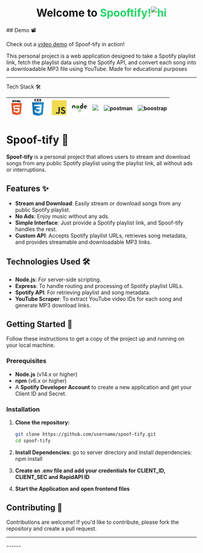 <p align="center">
 <p/>
<h1 align="center"> Welcome to <span style="color : #23d665">Spooftify!<span><img src="https://user-images.githubusercontent.com/1303154/88677602-1635ba80-d120-11ea-84d8-d263ba5fc3c0.gif" width="28px" alt="hi"></h1>
## Demo 📽️

Check out a [video demo](https://www.youtube.com/watch?v=pRoe5NhVIUQ) of Spoof-tify in action!

This personal project is a web application designed to take a Spotify playlist link, fetch the playlist data using the Spotify API, and convert each song into a downloadable MP3 file using YouTube. Made for educational purposes
<hr>
Tech Stack 🛠 &nbsp;

|<img src="https://raw.githubusercontent.com/devicons/devicon/master/icons/html5/html5-original-wordmark.svg" alt="html5" width="40"> | <img src="https://raw.githubusercontent.com/devicons/devicon/master/icons/css3/css3-original-wordmark.svg" alt="css3" width="45" height="45"/> | <img src="https://raw.githubusercontent.com/devicons/devicon/master/icons/javascript/javascript-original.svg" width="40"> | <img src="https://raw.githubusercontent.com/devicons/devicon/master/icons/nodejs/nodejs-original-wordmark.svg" width="40"> | <img src="[https://raw.githubusercontent.com/devicons/devicon/master/icons/express/express-original-wordmark.svg](https://miro.medium.com/v2/resize:fit:875/1*i2fRBk3GsYLeUk_Rh7AzHw.png)" width="40"> | <img src="https://www.vectorlogo.zone/logos/getpostman/getpostman-icon.svg" alt="postman" width="40"> | <img src="https://www.vectorlogo.zone/logos/getbootstrap/getbootstrap-icon.svg" alt="boostrap" width="40"> |
|:-:|:-:|:-:|:-:|:-:|:-:|:-:|

# Spoof-tify 🎵

**Spoof-tify** is a personal project that allows users to stream and download songs from any public Spotify playlist using the playlist link, all without ads or interruptions.

## Features ✨

- **Stream and Download**: Easily stream or download songs from any public Spotify playlist.
- **No Ads**: Enjoy music without any ads.
- **Simple Interface**: Just provide a Spotify playlist link, and Spoof-tify handles the rest.
- **Custom API**: Accepts Spotify playlist URLs, retrieves song metadata, and provides streamable and downloadable MP3 links.

## Technologies Used 🛠️

- **Node.js**: For server-side scripting.
- **Express**: To handle routing and processing of Spotify playlist URLs.
- **Spotify API**: For retrieving playlist and song metadata.
- **YouTube Scraper**: To extract YouTube video IDs for each song and generate MP3 download links.

## Getting Started 🚀

Follow these instructions to get a copy of the project up and running on your local machine.

### Prerequisites

- **Node.js** (v14.x or higher)
- **npm** (v6.x or higher)
- A **Spotify Developer Account** to create a new application and get your Client ID and Secret.

### Installation
1. **Clone the repository:**

   ```bash
   git clone https://github.com/username/spoof-tify.git
   cd spoof-tify
2. **Install Dependencies:**
   go to server directory and install dependencies: npm install
3. **Create an .env file and add your credentials for CLIENT_ID, CLIENT_SEC and RapidAPI ID**
3. **Start the Application and open frontend files**

## Contributing 🤝

Contributions are welcome! If you'd like to contribute, please fork the repository and create a pull request.
<hr>
------

